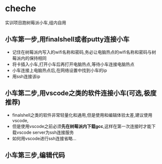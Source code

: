 # cheche
实训项目跑树莓派小车,组内自用
##  小车第一步,用finalshell或者putty连接小车 
  * 记住在树莓派内写入的wifi名称和密码,务必让电脑热点的wifi名称和密码与树莓派内的保持相同
  * 将卡插入小车,打开小车后再打开电脑热点,等待小车连接电脑热点
  * 小车连接上电脑热点后,在网络设置中找到小车的ip
  * 用ssh连接该ip
##  小车第二步,用vscode之类的软件连接小车(可选,极度推荐)
  * finalshell之类的软件非常轻量化和通用,但是使用和编辑体验太差,建议使用vscode,
  * 但是使用vscode之前必须**先在树莓派内下载gcc**,这样在第一次连接时才能下载vscode server为ssh连接服务
  * 如何用vscode进行ssh连接省略...
##  小车第三步,编辑代码
  
